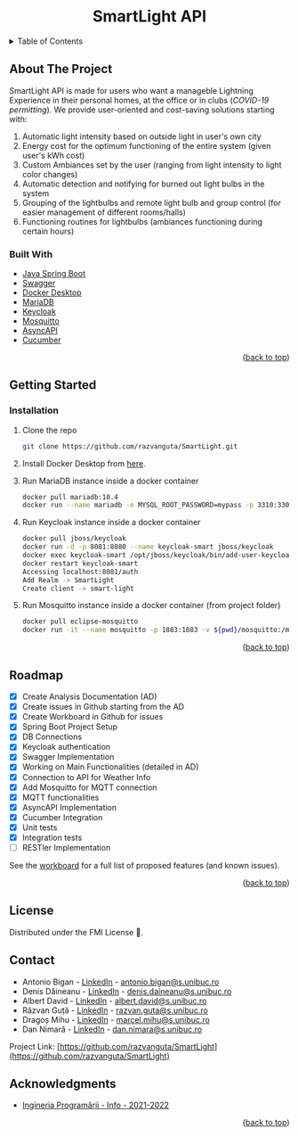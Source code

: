 <div id="top"></div>

<h1 align="center">SmartLight API</h1>



<!-- TABLE OF CONTENTS -->
<details>
  <summary>Table of Contents</summary>
  <ol>
    <li>
      <a href="#about-the-project">About The Project</a>
      <ul>
        <li><a href="#built-with">Built With</a></li>
      </ul>
    </li>
    <li>
      <a href="#getting-started">Getting Started</a>
      <ul>
        <li><a href="#installation">Installation</a></li>
      </ul>
    </li>
    <li><a href="#usage">Usage</a></li>
    <li><a href="#roadmap">Roadmap</a></li>
    <li><a href="#license">License</a></li>
    <li><a href="#contact">Contact</a></li>
    <li><a href="#acknowledgments">Acknowledgments</a></li>
  </ol>
</details>


## About The Project

SmartLight API is made for users who want a manageble Lightning Experience in their personal homes, at the office or in clubs (*COVID-19 permitting*).
We provide user-oriented and cost-saving solutions starting with:
  <ol>
    <li>
      Automatic light intensity based on outside light in user's own city
    </li>
    <li>
      Energy cost for the optimum functioning of the entire system (given user's kWh cost)
    </li>
    <li>
      Custom Ambiances set by the user (ranging from light intensity to light color changes)
    </li>
    <li>
      Automatic detection and notifying for burned out light bulbs in the system
    </li>
    <li>
      Grouping of the lightbulbs and remote light bulb and group control (for easier management of different rooms/halls)
    </li>
    <li>
      Functioning routines for lightbulbs (ambiances functioning during certain hours)
    </li>
  </ol>

### Built With

* [Java Spring Boot](https://spring.io/projects/spring-boot)
* [Swagger](https://swagger.io/)
* [Docker Desktop](https://www.docker.com/)
* [MariaDB](https://mariadb.org/)
* [Keycloak](https://www.keycloak.org/)
* [Mosquitto](https://mosquitto.org/)
* [AsyncAPI](https://www.asyncapi.com/)
* [Cucumber](https://cucumber.io/)

<p align="right">(<a href="#top">back to top</a>)</p>

<!-- GETTING STARTED -->
## Getting Started

### Installation

1. Clone the repo
   ```sh
   git clone https://github.com/razvanguta/SmartLight.git
   ```
2. Install Docker Desktop from [here](https://www.docker.com/products/docker-desktop).
  
3. Run MariaDB instance inside a docker container
   ```sh
   docker pull mariadb:10.4
   docker run --name mariadb -e MYSQL_ROOT_PASSWORD=mypass -p 3310:3306 -d mariadb:10.4
   ```
4. Run Keycloak instance inside a docker container
   ```sh
   docker pull jboss/keycloak
   docker run -d -p 8081:8080 --name keycloak-smart jboss/keycloak
   docker exec keycloak-smart /opt/jboss/keycloak/bin/add-user-keycloak.sh -u admin -p admin
   docker restart keycloak-smart
   Accessing localhost:8081/auth
   Add Realm -> SmartLight
   Create client -> smart-light
   ```
5. Run Mosquitto instance inside a docker container (from project folder)
   ```sh
   docker pull eclipse-mosquitto
   docker run -it --name mosquitto -p 1883:1883 -v ${pwd}/mosquitto:/mosquitto/ -d eclipse-mosquitto
   ```

<p align="right">(<a href="#top">back to top</a>)</p>

<!-- ROADMAP -->
## Roadmap

- [x] Create Analysis Documentation (AD)
- [x] Create issues in Github starting from the AD
- [x] Create Workboard in Github for issues
- [x] Spring Boot Project Setup
- [x] DB Connections
- [x] Keycloak authentication
- [x] Swagger Implementation
- [x] Working on Main Functionalities (detailed in AD)
- [x] Connection to API for Weather Info
- [x] Add Mosquitto for MQTT connection
- [x] MQTT functionalities
- [x] AsyncAPI Implementation
- [x] Cucumber Integration
- [x] Unit tests
- [x] Integration tests
- [ ] RESTler Implementation

See the [workboard](https://github.com/razvanguta/SmartLight/projects/1) for a full list of proposed features (and known issues).

<p align="right">(<a href="#top">back to top</a>)</p>

<!-- LICENSE -->
## License

Distributed under the FMI License :herb:.

<!-- CONTACT -->
## Contact

- Antonio Bigan - [LinkedIn](https://www.linkedin.com/in/antonio-bigan/) - antonio.bigan@s.unibuc.ro
- Denis Dăineanu - [LinkedIn](https://www.linkedin.com/in/denis-alexandru-daineanu-08a591208/) - denis.daineanu@s.unibuc.ro
- Albert David - [LinkedIn](https://www.linkedin.com/in/albert-david-a01117196/) - albert.david@s.unibuc.ro
- Răzvan Guță - [LinkedIn](https://www.linkedin.com/in/r%C4%83zvan-alexandru-gu%C8%9B%C4%83-6bb828192/) - razvan.guta@s.unibuc.ro
- Dragoș Mihu - [LinkedIn](https://www.linkedin.com/in/marcel-drago%C8%99-mihu-5904031aa/) - marcel.mihu@s.unibuc.ro
- Dan Nimară - [LinkedIn](https://www.linkedin.com/in/dan-gabriel-nimar%C4%83-488184201/) - dan.nimara@s.unibuc.ro

Project Link: [https://github.com/razvanguta/SmartLight](https://github.com/razvanguta/SmartLight)

<!-- ACKNOWLEDGMENTS -->
## Acknowledgments

* [Ingineria Programării - Info - 2021-2022](https://teams.microsoft.com/l/channel/19%3ayKDpcuCbLsO0VQkbrpii6N83ZZ2UGVC7jRhykLFcP-o1%40thread.tacv2/General?groupId=8966868e-cdd4-49bc-ba8f-4e4031bd6ab5&tenantId=08a1a72f-fecd-4dae-8cec-471a2fb7c2f1)

<p align="right">(<a href="#top">back to top</a>)</p>
